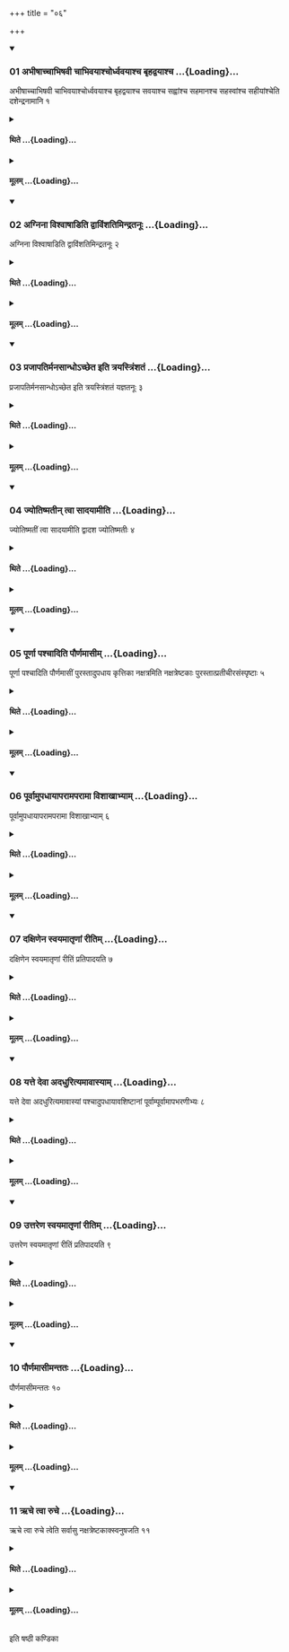 +++
title = "०६"

+++

<div class="js_include" includetitle="true" newlevelforh1="3" unfilled url="/vedAH_yajuH/taittirIyam/sUtram/ApastambaH/shrautam/vishvAsa-prastutiH/17/06/01_abhIShAchchAbhiShavI_chAbhivayAshchordhvavayAshcha_bRhadvayAshcha.md">
<details open><summary><h3>01 अभीषाच्चाभिषवी चाभिवयाश्चोर्ध्ववयाश्च बृहद्वयाश्च ...{Loading}...</h3></summary>

अभीषाच्चाभिषवी चाभिवयाश्चोर्ध्ववयाश्च बृहद्वयाश्च सवयाश्च सह्वांश्च सहमानश्च सहस्वांश्च सहीयांश्चेति दशेन्द्रनामानि १
</details>
</div>
<div class="js_include collapsed" newlevelforh1="4" title="थिते" unfilled url="/vedAH_yajuH/taittirIyam/sUtram/ApastambaH/shrautam/thite/17/06/01_abhIShAchchAbhiShavI_chAbhivayAshchordhvavayAshcha_bRhadvayAshcha.md">
<details><summary><h4>थिते ...{Loading}...</h4></summary>

अभीषाच्चाभिषवी चाभिवयाश्चोर्ध्ववयाश्च बृहद्वयाश्च सवयाश्च सह्वांश्च सहमानश्च सहस्वांश्च सहीयांश्चेति दशेन्द्रनामानि १
</details>
</div>
<div class="js_include collapsed" newlevelforh1="4" title="मूलम्" unfilled url="/vedAH_yajuH/taittirIyam/sUtram/ApastambaH/shrautam/mUlam/17/06/01_abhIShAchchAbhiShavI_chAbhivayAshchordhvavayAshcha_bRhadvayAshcha.md">
<details><summary><h4>मूलम् ...{Loading}...</h4></summary>

अभीषाच्चाभिषवी चाभिवयाश्चोर्ध्ववयाश्च बृहद्वयाश्च सवयाश्च सह्वांश्च सहमानश्च सहस्वांश्च सहीयांश्चेति दशेन्द्रनामानि १
</details>
</div>
<div class="js_include" includetitle="true" newlevelforh1="3" unfilled url="/vedAH_yajuH/taittirIyam/sUtram/ApastambaH/shrautam/vishvAsa-prastutiH/17/06/02_agninA_vishvAShADiti_dvAviMshatimindratanUH.md">
<details open><summary><h3>02 अग्निना विश्वाषाडिति द्वाविंशतिमिन्द्रतनूः ...{Loading}...</h3></summary>

अग्निना विश्वाषाडिति द्वाविंशतिमिन्द्रतनूः २
</details>
</div>
<div class="js_include collapsed" newlevelforh1="4" title="थिते" unfilled url="/vedAH_yajuH/taittirIyam/sUtram/ApastambaH/shrautam/thite/17/06/02_agninA_vishvAShADiti_dvAviMshatimindratanUH.md">
<details><summary><h4>थिते ...{Loading}...</h4></summary>

अग्निना विश्वाषाडिति द्वाविंशतिमिन्द्रतनूः २
</details>
</div>
<div class="js_include collapsed" newlevelforh1="4" title="मूलम्" unfilled url="/vedAH_yajuH/taittirIyam/sUtram/ApastambaH/shrautam/mUlam/17/06/02_agninA_vishvAShADiti_dvAviMshatimindratanUH.md">
<details><summary><h4>मूलम् ...{Loading}...</h4></summary>

अग्निना विश्वाषाडिति द्वाविंशतिमिन्द्रतनूः २
</details>
</div>
<div class="js_include" includetitle="true" newlevelforh1="3" unfilled url="/vedAH_yajuH/taittirIyam/sUtram/ApastambaH/shrautam/vishvAsa-prastutiH/17/06/03_prajApatirmanasAndho-chCheta_iti_trayastriMshataM.md">
<details open><summary><h3>03 प्रजापतिर्मनसान्धोऽच्छेत इति त्रयस्त्रिंशतं ...{Loading}...</h3></summary>

प्रजापतिर्मनसान्धोऽच्छेत इति त्रयस्त्रिंशतं यज्ञतनूः ३
</details>
</div>
<div class="js_include collapsed" newlevelforh1="4" title="थिते" unfilled url="/vedAH_yajuH/taittirIyam/sUtram/ApastambaH/shrautam/thite/17/06/03_prajApatirmanasAndho-chCheta_iti_trayastriMshataM.md">
<details><summary><h4>थिते ...{Loading}...</h4></summary>

प्रजापतिर्मनसान्धोऽच्छेत इति त्रयस्त्रिंशतं यज्ञतनूः ३
</details>
</div>
<div class="js_include collapsed" newlevelforh1="4" title="मूलम्" unfilled url="/vedAH_yajuH/taittirIyam/sUtram/ApastambaH/shrautam/mUlam/17/06/03_prajApatirmanasAndho-chCheta_iti_trayastriMshataM.md">
<details><summary><h4>मूलम् ...{Loading}...</h4></summary>

प्रजापतिर्मनसान्धोऽच्छेत इति त्रयस्त्रिंशतं यज्ञतनूः ३
</details>
</div>
<div class="js_include" includetitle="true" newlevelforh1="3" unfilled url="/vedAH_yajuH/taittirIyam/sUtram/ApastambaH/shrautam/vishvAsa-prastutiH/17/06/04_jyotiShmatIn_tvA_sAdayAmIti.md">
<details open><summary><h3>04 ज्योतिष्मतीन् त्वा सादयामीति ...{Loading}...</h3></summary>

ज्योतिष्मतीं त्वा सादयामीति द्वादश ज्योतिष्मतीः ४
</details>
</div>
<div class="js_include collapsed" newlevelforh1="4" title="थिते" unfilled url="/vedAH_yajuH/taittirIyam/sUtram/ApastambaH/shrautam/thite/17/06/04_jyotiShmatIn_tvA_sAdayAmIti.md">
<details><summary><h4>थिते ...{Loading}...</h4></summary>

ज्योतिष्मतीं त्वा सादयामीति द्वादश ज्योतिष्मतीः ४
</details>
</div>
<div class="js_include collapsed" newlevelforh1="4" title="मूलम्" unfilled url="/vedAH_yajuH/taittirIyam/sUtram/ApastambaH/shrautam/mUlam/17/06/04_jyotiShmatIn_tvA_sAdayAmIti.md">
<details><summary><h4>मूलम् ...{Loading}...</h4></summary>

ज्योतिष्मतीं त्वा सादयामीति द्वादश ज्योतिष्मतीः ४
</details>
</div>
<div class="js_include" includetitle="true" newlevelforh1="3" unfilled url="/vedAH_yajuH/taittirIyam/sUtram/ApastambaH/shrautam/vishvAsa-prastutiH/17/06/05_pUrNA_pashchAditi_paurNamAsIm.md">
<details open><summary><h3>05 पूर्णा पश्चादिति पौर्णमासीम् ...{Loading}...</h3></summary>

पूर्णा पश्चादिति पौर्णमासीं पुरस्तादुपधाय कृत्तिका नक्षत्रमिति नक्षत्रेष्टकाः पुरस्तात्प्रतीचीरसंस्पृष्टाः ५
</details>
</div>
<div class="js_include collapsed" newlevelforh1="4" title="थिते" unfilled url="/vedAH_yajuH/taittirIyam/sUtram/ApastambaH/shrautam/thite/17/06/05_pUrNA_pashchAditi_paurNamAsIm.md">
<details><summary><h4>थिते ...{Loading}...</h4></summary>

पूर्णा पश्चादिति पौर्णमासीं पुरस्तादुपधाय कृत्तिका नक्षत्रमिति नक्षत्रेष्टकाः पुरस्तात्प्रतीचीरसंस्पृष्टाः ५
</details>
</div>
<div class="js_include collapsed" newlevelforh1="4" title="मूलम्" unfilled url="/vedAH_yajuH/taittirIyam/sUtram/ApastambaH/shrautam/mUlam/17/06/05_pUrNA_pashchAditi_paurNamAsIm.md">
<details><summary><h4>मूलम् ...{Loading}...</h4></summary>

पूर्णा पश्चादिति पौर्णमासीं पुरस्तादुपधाय कृत्तिका नक्षत्रमिति नक्षत्रेष्टकाः पुरस्तात्प्रतीचीरसंस्पृष्टाः ५
</details>
</div>
<div class="js_include" includetitle="true" newlevelforh1="3" unfilled url="/vedAH_yajuH/taittirIyam/sUtram/ApastambaH/shrautam/vishvAsa-prastutiH/17/06/06_pUrvAmupadhAyAparAmaparAmA_vishAkhAbhyAm.md">
<details open><summary><h3>06 पूर्वामुपधायापरामपरामा विशाखाभ्याम् ...{Loading}...</h3></summary>

पूर्वामुपधायापरामपरामा विशाखाभ्याम् ६
</details>
</div>
<div class="js_include collapsed" newlevelforh1="4" title="थिते" unfilled url="/vedAH_yajuH/taittirIyam/sUtram/ApastambaH/shrautam/thite/17/06/06_pUrvAmupadhAyAparAmaparAmA_vishAkhAbhyAm.md">
<details><summary><h4>थिते ...{Loading}...</h4></summary>

पूर्वामुपधायापरामपरामा विशाखाभ्याम् ६
</details>
</div>
<div class="js_include collapsed" newlevelforh1="4" title="मूलम्" unfilled url="/vedAH_yajuH/taittirIyam/sUtram/ApastambaH/shrautam/mUlam/17/06/06_pUrvAmupadhAyAparAmaparAmA_vishAkhAbhyAm.md">
<details><summary><h4>मूलम् ...{Loading}...</h4></summary>

पूर्वामुपधायापरामपरामा विशाखाभ्याम् ६
</details>
</div>
<div class="js_include" includetitle="true" newlevelforh1="3" unfilled url="/vedAH_yajuH/taittirIyam/sUtram/ApastambaH/shrautam/vishvAsa-prastutiH/17/06/07_daxiNena_svayamAtRNAM_rItim.md">
<details open><summary><h3>07 दक्षिणेन स्वयमातृणां रीतिम् ...{Loading}...</h3></summary>

दक्षिणेन स्वयमातृणां रीतिं प्रतिपादयति ७
</details>
</div>
<div class="js_include collapsed" newlevelforh1="4" title="थिते" unfilled url="/vedAH_yajuH/taittirIyam/sUtram/ApastambaH/shrautam/thite/17/06/07_daxiNena_svayamAtRNAM_rItim.md">
<details><summary><h4>थिते ...{Loading}...</h4></summary>

दक्षिणेन स्वयमातृणां रीतिं प्रतिपादयति ७
</details>
</div>
<div class="js_include collapsed" newlevelforh1="4" title="मूलम्" unfilled url="/vedAH_yajuH/taittirIyam/sUtram/ApastambaH/shrautam/mUlam/17/06/07_daxiNena_svayamAtRNAM_rItim.md">
<details><summary><h4>मूलम् ...{Loading}...</h4></summary>

दक्षिणेन स्वयमातृणां रीतिं प्रतिपादयति ७
</details>
</div>
<div class="js_include" includetitle="true" newlevelforh1="3" unfilled url="/vedAH_yajuH/taittirIyam/sUtram/ApastambaH/shrautam/vishvAsa-prastutiH/17/06/08_yatte_devA_adadhurityamAvAsyAm.md">
<details open><summary><h3>08 यत्ते देवा अदधुरित्यमावास्याम् ...{Loading}...</h3></summary>

यत्ते देवा अदधुरित्यमावास्यां पश्चादुपधायावशिष्टानां पूर्वाम्पूर्वामापभरणीभ्यः ८
</details>
</div>
<div class="js_include collapsed" newlevelforh1="4" title="थिते" unfilled url="/vedAH_yajuH/taittirIyam/sUtram/ApastambaH/shrautam/thite/17/06/08_yatte_devA_adadhurityamAvAsyAm.md">
<details><summary><h4>थिते ...{Loading}...</h4></summary>

यत्ते देवा अदधुरित्यमावास्यां पश्चादुपधायावशिष्टानां पूर्वाम्पूर्वामापभरणीभ्यः ८
</details>
</div>
<div class="js_include collapsed" newlevelforh1="4" title="मूलम्" unfilled url="/vedAH_yajuH/taittirIyam/sUtram/ApastambaH/shrautam/mUlam/17/06/08_yatte_devA_adadhurityamAvAsyAm.md">
<details><summary><h4>मूलम् ...{Loading}...</h4></summary>

यत्ते देवा अदधुरित्यमावास्यां पश्चादुपधायावशिष्टानां पूर्वाम्पूर्वामापभरणीभ्यः ८
</details>
</div>
<div class="js_include" includetitle="true" newlevelforh1="3" unfilled url="/vedAH_yajuH/taittirIyam/sUtram/ApastambaH/shrautam/vishvAsa-prastutiH/17/06/09_uttareNa_svayamAtRNAM_rItim.md">
<details open><summary><h3>09 उत्तरेण स्वयमातृणां रीतिम् ...{Loading}...</h3></summary>

उत्तरेण स्वयमातृणां रीतिं प्रतिपादयति ९
</details>
</div>
<div class="js_include collapsed" newlevelforh1="4" title="थिते" unfilled url="/vedAH_yajuH/taittirIyam/sUtram/ApastambaH/shrautam/thite/17/06/09_uttareNa_svayamAtRNAM_rItim.md">
<details><summary><h4>थिते ...{Loading}...</h4></summary>

उत्तरेण स्वयमातृणां रीतिं प्रतिपादयति ९
</details>
</div>
<div class="js_include collapsed" newlevelforh1="4" title="मूलम्" unfilled url="/vedAH_yajuH/taittirIyam/sUtram/ApastambaH/shrautam/mUlam/17/06/09_uttareNa_svayamAtRNAM_rItim.md">
<details><summary><h4>मूलम् ...{Loading}...</h4></summary>

उत्तरेण स्वयमातृणां रीतिं प्रतिपादयति ९
</details>
</div>
<div class="js_include" includetitle="true" newlevelforh1="3" unfilled url="/vedAH_yajuH/taittirIyam/sUtram/ApastambaH/shrautam/vishvAsa-prastutiH/17/06/10_paurNamAsImantataH.md">
<details open><summary><h3>10 पौर्णमासीमन्ततः ...{Loading}...</h3></summary>

पौर्णमासीमन्ततः १०
</details>
</div>
<div class="js_include collapsed" newlevelforh1="4" title="थिते" unfilled url="/vedAH_yajuH/taittirIyam/sUtram/ApastambaH/shrautam/thite/17/06/10_paurNamAsImantataH.md">
<details><summary><h4>थिते ...{Loading}...</h4></summary>

पौर्णमासीमन्ततः १०
</details>
</div>
<div class="js_include collapsed" newlevelforh1="4" title="मूलम्" unfilled url="/vedAH_yajuH/taittirIyam/sUtram/ApastambaH/shrautam/mUlam/17/06/10_paurNamAsImantataH.md">
<details><summary><h4>मूलम् ...{Loading}...</h4></summary>

पौर्णमासीमन्ततः १०
</details>
</div>
<div class="js_include" includetitle="true" newlevelforh1="3" unfilled url="/vedAH_yajuH/taittirIyam/sUtram/ApastambaH/shrautam/vishvAsa-prastutiH/17/06/11_Rche_tvA_ruche.md">
<details open><summary><h3>11 ऋचे त्वा रुचे ...{Loading}...</h3></summary>

ऋचे त्वा रुचे त्वेति सर्वासु नक्षत्रेष्टकाक्स्वनुषजति ११
</details>
</div>
<div class="js_include collapsed" newlevelforh1="4" title="थिते" unfilled url="/vedAH_yajuH/taittirIyam/sUtram/ApastambaH/shrautam/thite/17/06/11_Rche_tvA_ruche.md">
<details><summary><h4>थिते ...{Loading}...</h4></summary>

ऋचे त्वा रुचे त्वेति सर्वासु नक्षत्रेष्टकाक्स्वनुषजति ११
</details>
</div>
<div class="js_include collapsed" newlevelforh1="4" title="मूलम्" unfilled url="/vedAH_yajuH/taittirIyam/sUtram/ApastambaH/shrautam/mUlam/17/06/11_Rche_tvA_ruche.md">
<details><summary><h4>मूलम् ...{Loading}...</h4></summary>

ऋचे त्वा रुचे त्वेति सर्वासु नक्षत्रेष्टकाक्स्वनुषजति ११
</details>
</div>

  
इति षष्ठी कण्डिका 
